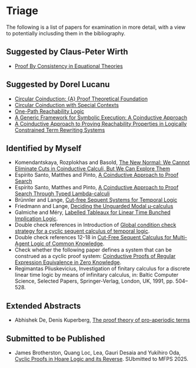 # Triage

The following is a list of papers for examination in more detail, with a view to
potentially inclusding them in the bibliography.

## Suggested by Claus-Peter Wirth

* [Proof By Consistency in Equational Theories](https://doi.org/10.1109/LICS.1988.5122)

## Suggested by Dorel Lucanu

* [Circular Coinduction: {A} Proof Theoretical Foundation](https://doi.org/10.1007/978-3-642-03741-2_10)
* [Circular Coinduction with Special Contexts](https://doi.org/10.1007/978-3-642-10373-5_33)
* [One-Path Reachability Logic](https://doi.org/10.1109/LICS.2013.42)
* [A Generic Framework for Symbolic Execution: A Coinductive Approach](https://doi.org/10.1016/J.JSC.2016.07.012)
* [A Coinductive Approach to Proving Reachability Properties in Logically Constrained Term Rewriting Systems](https://doi.org/10.1007/978-3-319-94205-6_20)

## Identified by Myself

* Komendantskaya, Rozplokhas and Basold, [The New Normal: We Cannot Eliminate Cuts in Coinductive Calculi, But We Can Explore Them](https://doi.org/10.1017/S1471068420000423)
* Espírito Santo, Matthes and Pinto, [A Coinductive Approach to Proof Search](https://doi.org/10.4204/EPTCS.126.3)
* Espírito Santo, Matthes and Pinto, [A Coinductive Approach to Proof Search Through Typed Lambda-calculi](https://doi.org/10.1016/j.apal.2021.103026)
* Brünnler and Lange, [Cut-free Sequent Systems for Temporal Logic](https://doi.org/10.1016/j.jlap.2008.02.004)
* Friedmann and Lange, [Deciding the Unguarded Modal µ-calculus](https://doi.org/10.1080/11663081.2013.861181)
* Galmiche and Méry, [Labelled Tableaux for Linear Time Bunched Implication Logic](https://doi.org/10.4230/LIPIcs.FSCD.2023.31).
* Double check references in Introduction of [Global condition check strategy for a cyclic sequent calculus of temporal logic](https://doi.org/10.1007/s10986-025-09671-5).
* Double check references 12-18 in [Cut-Free Sequent Calculus for Multi-Agent Logic of Common Knowledge](https://doi.org/10.37256/cm.6220255621).
* Check whether the following paper defines a system that can be construed as a cyclic proof system: [Coinductive Proofs of Regular Expression Equivalence in Zero Knowledge](https://doi.org/10.48550/arXiv.2504.01198).
* Regimantas Pliuskevicius, Investigation of finitary calculus for a discrete linear time logic by means of infinitary calculus, in: Baltic Computer
Science, Selected Papers, Springer-Verlag, London, UK, 1991, pp. 504–528.

## Extended Abstracts

* Abhishek De, Denis Kuperberg, [The proof theory of pro-aperiodic terms](https://blc24.github.io/papers/BLC24_paper_14.pdf)

## Submitted to be Published

* James Brotherston, Quang Loc, Lea, Gauri Desaia and Yukihiro Oda, [Cyclic Proofs in Hoare Logic and its Reverse](https://arxiv.org/abs/2504.14283). SUbmitted to MFPS 2025.

